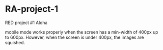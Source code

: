 # RA-project-1
RED project #1 Aloha

mobile mode works properly when the screen has a min-width of 400px up to 600px. However, when the screen is under 400px, the images are squished.  
